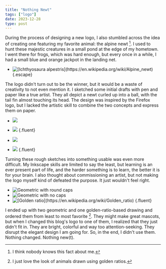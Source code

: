 ```yaml
---
title: "Nothing Newt"
tags: ["logo"]
date: 2023-12-28
type: post
---
```

During the process of designing a new logo, I also stumbled across the idea of creating one featuring my favorite animal: the alpine newt [^favorite]. I used to hunt these majestic creatures in a small pond at the edge of my hometown. I went there for frogs, which was hard enough, but every once in a while, I had a small blue and orange jackpot in the landing net.

[^favorite]: I think nobody knows this fact about me.

- ![](img/newt.jpg "[Ichthyosaura alpestris](https://en.wikipedia.org/wiki/Alpine_newt)")
{.escape}

The logo didn't turn out to be the winner, but it would be a waste of creativity to not even mention it. I sketched some initial drafts with pen and paper like a true artist. They all depict a newt curled up into a ball, with the tail fin almost touching its head. The design was inspired by the Firefox logo, but I lacked the artistic skill to combine the two concepts and express them on paper.

- ![](img/sketch-1.jpg)
- ![](img/sketch-2.jpg)
{.fluent}

- ![](img/sketch-3.jpg)
- ![](img/sketch-4.jpg)
{.fluent}

Turning these rough sketches into something usable was even more difficult. My Inkscape skills are limited to say the least, but learning is an ever present part of life, and the harder something is to learn, the better it is for your brain. I also thought about commissioning an artist, but not making the logo myself kind of defeated the purpose. It just wouldn't feel right.

- ![](img/geometric-round.svg "Geometric with round caps")
- ![](img/geometric-rect.svg "Geometric with no caps")
- ![](img/golden-ratio.svg "[Golden ratio](https://en.wikipedia.org/wiki/Golden_ratio)")
{.fluent}

I ended up with two geometric and one golden-ratio-based drawing and ordered them from least to most favorite [^ratio]. They might make great mascots, but when I changed this blog's logo to one of them, I realized that they just didn't fit in. They are bright, colorful and way too attention-seeking. They disrupt the elegant design I am going for. So, in the end, I didn't use them. Nothing changed. Nothing new(t).

[^ratio]: I just love the look of animals drawn using golden ratios.
